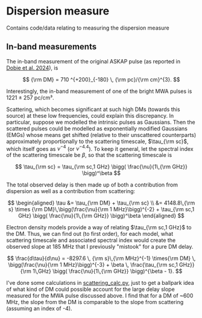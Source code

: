# Dispersion measure
Contains code/data relating to measuring the dispersion measure

## In-band measurements

The in-band measurement of the original ASKAP pulse (as reported in [Dobie et al. 2024](https://ui.adsabs.harvard.edu/abs/2024MNRAS.535..909D/abstract)), is

$$
{\rm DM} = 710 ^{+200}_{-180} \, {\rm pc}/{\rm cm}^{3}.
$$

Interestingly, the in-band measurement of one of the bright MWA pulses is 1221 ± 257 pc/cm³.

Scattering, which becomes significant at such high DMs (towards this source) at these low frequencies, could explain this discrepancy. In particular, suppose we modelled the intrinsic pulses as Gaussians. Then the scattered pulses could be modelled as exponentially modified Gaussians (EMGs) whose means get shifted (relative to their unscattered counterparts) approximately proportionally to the scattering timescale, $\tau_{\rm sc}$, which itself goes as $\nu^{-4}$ (or $\nu^{-4.4}$). To keep it general, let the spectral index of the scattering timescale be $\beta$, so that the scattering timescale is

$$
\tau_{\rm sc} = \tau_{\rm sc,1 GHz} \bigg( \frac{\nu}{1\,{\rm GHz}} \bigg)^\beta
$$

The total observed delay is then made up of both a contribution from dispersion as well as a contribution from scattering:

$$
\begin{aligned}
    \tau &= \tau_{\rm DM} + \tau_{\rm sc} \\
        &= 4148.8\,{\rm s} \times {\rm DM}\,\bigg(\frac{\nu}{\rm 1 MHz}\bigg)^{-2} + \tau_{\rm sc,1 GHz} \bigg( \frac{\nu}{1\,{\rm GHz}} \bigg)^\beta
\end{aligned}
$$

Electron density models provide a way of relating $\tau_{\rm sc,1 GHz}$ to the DM. Thus, we can find out (to first order), for each model, what scattering timescale and associated spectral index would create the observed slope at 185 MHz that I previously "mistook" for a pure DM delay.

$$
\frac{d\tau}{d\nu} = -8297.6 \, {\rm s}\,{\rm MHz}^{-1} \times{\rm DM} \, \bigg(\frac{\nu}{\rm 1 MHz}\bigg)^{-3} + \beta \, \frac{\tau_{\rm sc,1 GHz}}{\rm 1\,GHz} \bigg( \frac{\nu}{1\,{\rm GHz}} \bigg)^{\beta - 1}.
$$

I've done some calculations in [scattering_calc.py](dm/scattering_calc.py), just to get a ballpark idea of what kind of DM could possible account for the large delay slope measured for the MWA pulse discussed above. I find that for a DM of ~600 MHz, the slope from the DM is comparable to the slope from scattering (assuming an index of -4).
